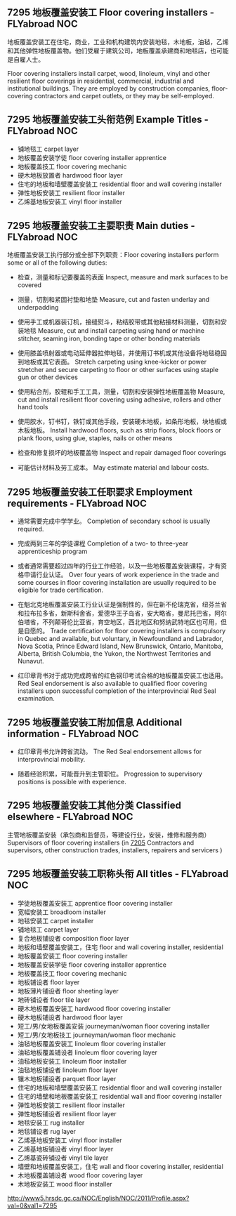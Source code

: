## 7295 地板覆盖安装工 Floor covering installers - FLYabroad NOC

地板覆盖安装工在住宅，商业，工业和机构建筑内安装地毯，木地板，油毡，乙烯和其他弹性地板覆盖物。他们受雇于建筑公司，地板覆盖承建商和地毯店，也可能是自雇人士。

Floor covering installers install carpet, wood, linoleum, vinyl and other resilient floor coverings in residential, commercial, industrial and institutional buildings. They are employed by construction companies, floor-covering contractors and carpet outlets, or they may be self-employed.

## 7295 地板覆盖安装工头衔范例 Example Titles - FLYabroad NOC

* 铺地毯工 carpet layer
* 地板覆盖安装学徒 floor covering installer apprentice
* 地板覆盖技工 floor covering mechanic
* 硬木地板放置者 hardwood floor layer
* 住宅的地板和墙壁覆盖安装工 residential floor and wall covering installer
* 弹性地板安装工 resilient floor installer
* 乙烯基地板安装工 vinyl floor installer

## 7295 地板覆盖安装工主要职责 Main duties - FLYabroad NOC

地板覆盖安装工执行部分或全部下列职责：Floor covering installers perform some or all of the following duties:

* 检查，测量和标记要覆盖的表面
Inspect, measure and mark surfaces to be covered

* 测量，切割和紧固衬垫和地垫
Measure, cut and fasten underlay and underpadding

* 使用手工或机器装订机，接缝熨斗，粘结胶带或其他粘接材料测量，切割和安装地毯
Measure, cut and install carpeting using hand or machine stitcher, seaming iron, bonding tape or other bonding materials

* 使用膝盖喷射器或电动延伸器拉伸地毯，并使用订书机或其他设备将地毯稳固到地板或其它表面。
Stretch carpeting using knee-kicker or power stretcher and secure carpeting to floor or other surfaces using staple gun or other devices

* 使用粘合剂，胶辊和手工工具，测量，切割和安装弹性地板覆盖物
Measure, cut and install resilient floor covering using adhesive, rollers and other hand tools

* 使用胶水，钉书钉，铁钉或其他手段，安装硬木地板，如条形地板，块地板或木板地板。
Install hardwood floors, such as strip floors, block floors or plank floors, using glue, staples, nails or other means

* 检查和修复损坏的地板覆盖物
Inspect and repair damaged floor coverings

* 可能估计材料及劳工成本。
May estimate material and labour costs.

## 7295 地板覆盖安装工任职要求 Employment requirements - FLYabroad NOC

* 通常需要完成中学学业。
Completion of secondary school is usually required.

* 完成两到三年的学徒课程
Completion of a two- to three-year apprenticeship program 

* 或者通常需要超过四年的行业工作经验，以及一些地板覆盖安装课程，才有资格申请行业认证。
Over four years of work experience in the trade and some courses in floor covering installation are usually required to be eligible for trade certification.

* 在魁北克地板覆盖安装工行业认证是强制性的，但在新不伦瑞克省，纽芬兰省和拉布拉多省，新斯科舍省，爱德华王子岛省，安大略省，曼尼托巴省，阿尔伯塔省，不列颠哥伦比亚省，育空地区，西北地区和努纳武特地区也可用，但是自愿的。
Trade certification for floor covering installers is compulsory in Quebec and available, but voluntary, in Newfoundland and Labrador, Nova Scotia, Prince Edward Island, New Brunswick, Ontario, Manitoba, Alberta, British Columbia, the Yukon, the Northwest Territories and Nunavut.

* 红印章背书对于成功完成跨省的红色钢印考试合格的地板覆盖安装工也适用。
Red Seal endorsement is also available to qualified floor covering installers upon successful completion of the interprovincial Red Seal examination.

## 7295 地板覆盖安装工附加信息 Additional information - FLYabroad NOC

* 红印章背书允许跨省流动。
The Red Seal endorsement allows for interprovincial mobility.

* 随着经验积累，可能晋升到主管职位。
Progression to supervisory positions is possible with experience.

## 7295 地板覆盖安装工其他分类 Classified elsewhere - FLYabroad NOC

主管地板覆盖安装（承包商和监督员，等建设行业，安装，维修和服务商）Supervisors of floor covering installers (in [7205](7205) Contractors and supervisors, other construction trades, installers, repairers and servicers )

## 7295 地板覆盖安装工职称头衔 All titles - FLYabroad NOC

* 学徒地板覆盖安装工 apprentice floor covering installer
* 宽幅安装工 broadloom installer
* 地毯安装工 carpet installer
* 铺地毯工 carpet layer
* 复合地板铺设者 composition floor layer
* 地板和墙壁覆盖安装工，住宅 floor and wall covering installer, residential
* 地板覆盖安装工 floor covering installer
* 地板覆盖安装学徒 floor covering installer apprentice
* 地板覆盖技工 floor covering mechanic
* 地板铺设者 floor layer
* 地板薄片铺设者 floor sheeting layer
* 地砖铺设者 floor tile layer
* 硬木地板覆盖安装工 hardwood floor covering installer
* 硬木地板铺设者 hardwood floor layer
* 短工/男/女地板覆盖安装 journeyman/woman floor covering installer
* 短工/男/女地板技工 journeyman/woman floor mechanic
* 油毡地板覆盖安装工 linoleum floor covering installer
* 油毡地板覆盖铺设者 linoleum floor covering layer
* 油毡地板安装工 linoleum floor installer
* 油毡地板铺设者 linoleum floor layer
* 镶木地板铺设者 parquet floor layer
* 住宅的地板和墙壁覆盖安装工 residential floor and wall covering installer
* 住宅的墙壁和地板覆盖安装工 residential wall and floor covering installer
* 弹性地板安装工 resilient floor installer
* 弹性地板铺设者 resilient floor layer
* 地毯安装工 rug installer
* 地毯铺设者 rug layer
* 乙烯基地板安装工 vinyl floor installer
* 乙烯基地板铺设者 vinyl floor layer
* 乙烯基瓷砖铺设者 vinyl tile layer
* 墙壁和地板覆盖安装工，住宅 wall and floor covering installer, residential
* 木地板覆盖铺设者 wood floor covering layer
* 木地板安装工 wood floor installer

http://www5.hrsdc.gc.ca/NOC/English/NOC/2011/Profile.aspx?val=0&val1=7295